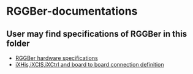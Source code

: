 # RGGBer-documentations
## User may find specifications of RGGBer in this folder ##

- [RGGBer hardware specifications][1]
- [iXHis,iXCIS,iXCtrl and board to board connection definition][2]

[1]:https://github.com/rggber/rggber-documentations/blob/master/RggBer_tables01.xlsx
[2]:https://github.com/rggber/rggber-documentations/blob/master/iXHis_iXCIS_iXCtrl_B2B.xlsx
